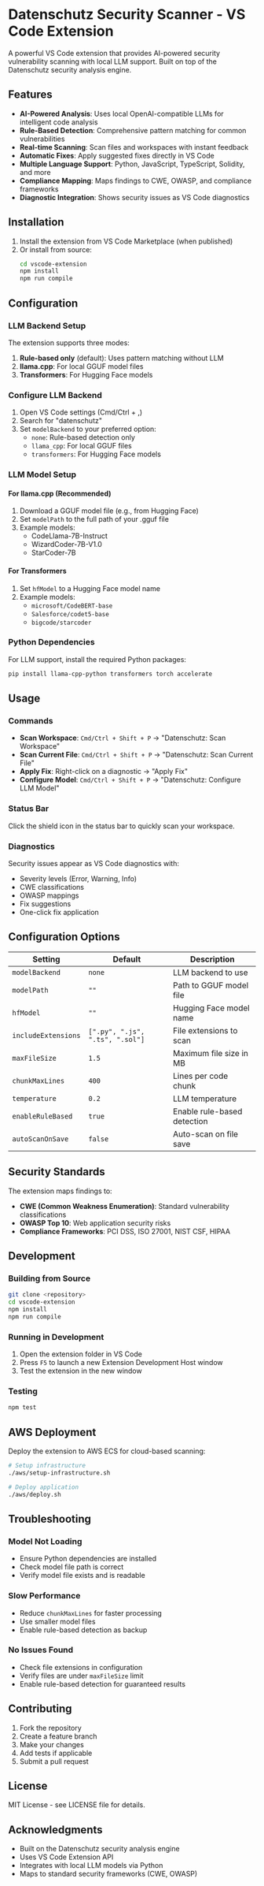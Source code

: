 # Datenschutz Security Scanner - VS Code Extension

A powerful VS Code extension that provides AI-powered security vulnerability scanning with local LLM support. Built on top of the Datenschutz security analysis engine.

## Features

- **AI-Powered Analysis**: Uses local OpenAI-compatible LLMs for intelligent code analysis
- **Rule-Based Detection**: Comprehensive pattern matching for common vulnerabilities
- **Real-time Scanning**: Scan files and workspaces with instant feedback
- **Automatic Fixes**: Apply suggested fixes directly in VS Code
- **Multiple Language Support**: Python, JavaScript, TypeScript, Solidity, and more
- **Compliance Mapping**: Maps findings to CWE, OWASP, and compliance frameworks
- **Diagnostic Integration**: Shows security issues as VS Code diagnostics

## Installation

1. Install the extension from VS Code Marketplace (when published)
2. Or install from source:
   ```bash
   cd vscode-extension
   npm install
   npm run compile
   ```

## Configuration

### LLM Backend Setup

The extension supports three modes:

1. **Rule-based only** (default): Uses pattern matching without LLM
2. **llama.cpp**: For local GGUF model files
3. **Transformers**: For Hugging Face models

### Configure LLM Backend

1. Open VS Code settings (Cmd/Ctrl + ,)
2. Search for "datenschutz"
3. Set `modelBackend` to your preferred option:
   - `none`: Rule-based detection only
   - `llama_cpp`: For local GGUF files
   - `transformers`: For Hugging Face models

### LLM Model Setup

#### For llama.cpp (Recommended)
1. Download a GGUF model file (e.g., from Hugging Face)
2. Set `modelPath` to the full path of your .gguf file
3. Example models:
   - CodeLlama-7B-Instruct
   - WizardCoder-7B-V1.0
   - StarCoder-7B

#### For Transformers
1. Set `hfModel` to a Hugging Face model name
2. Example models:
   - `microsoft/CodeBERT-base`
   - `Salesforce/codet5-base`
   - `bigcode/starcoder`

### Python Dependencies

For LLM support, install the required Python packages:

```bash
pip install llama-cpp-python transformers torch accelerate
```

## Usage

### Commands

- **Scan Workspace**: `Cmd/Ctrl + Shift + P` → "Datenschutz: Scan Workspace"
- **Scan Current File**: `Cmd/Ctrl + Shift + P` → "Datenschutz: Scan Current File"
- **Apply Fix**: Right-click on a diagnostic → "Apply Fix"
- **Configure Model**: `Cmd/Ctrl + Shift + P` → "Datenschutz: Configure LLM Model"

### Status Bar

Click the shield icon in the status bar to quickly scan your workspace.

### Diagnostics

Security issues appear as VS Code diagnostics with:
- Severity levels (Error, Warning, Info)
- CWE classifications
- OWASP mappings
- Fix suggestions
- One-click fix application

## Configuration Options

| Setting | Default | Description |
|---------|---------|-------------|
| `modelBackend` | `none` | LLM backend to use |
| `modelPath` | `""` | Path to GGUF model file |
| `hfModel` | `""` | Hugging Face model name |
| `includeExtensions` | `[".py", ".js", ".ts", ".sol"]` | File extensions to scan |
| `maxFileSize` | `1.5` | Maximum file size in MB |
| `chunkMaxLines` | `400` | Lines per code chunk |
| `temperature` | `0.2` | LLM temperature |
| `enableRuleBased` | `true` | Enable rule-based detection |
| `autoScanOnSave` | `false` | Auto-scan on file save |

## Security Standards

The extension maps findings to:

- **CWE (Common Weakness Enumeration)**: Standard vulnerability classifications
- **OWASP Top 10**: Web application security risks
- **Compliance Frameworks**: PCI DSS, ISO 27001, NIST CSF, HIPAA

## Development

### Building from Source

```bash
git clone <repository>
cd vscode-extension
npm install
npm run compile
```

### Running in Development

1. Open the extension folder in VS Code
2. Press `F5` to launch a new Extension Development Host window
3. Test the extension in the new window

### Testing

```bash
npm test
```

## AWS Deployment

Deploy the extension to AWS ECS for cloud-based scanning:

```bash
# Setup infrastructure
./aws/setup-infrastructure.sh

# Deploy application
./aws/deploy.sh
```

## Troubleshooting

### Model Not Loading
- Ensure Python dependencies are installed
- Check model file path is correct
- Verify model file exists and is readable

### Slow Performance
- Reduce `chunkMaxLines` for faster processing
- Use smaller model files
- Enable rule-based detection as backup

### No Issues Found
- Check file extensions in configuration
- Verify files are under `maxFileSize` limit
- Enable rule-based detection for guaranteed results

## Contributing

1. Fork the repository
2. Create a feature branch
3. Make your changes
4. Add tests if applicable
5. Submit a pull request

## License

MIT License - see LICENSE file for details.

## Acknowledgments

- Built on the Datenschutz security analysis engine
- Uses VS Code Extension API
- Integrates with local LLM models via Python
- Maps to standard security frameworks (CWE, OWASP)